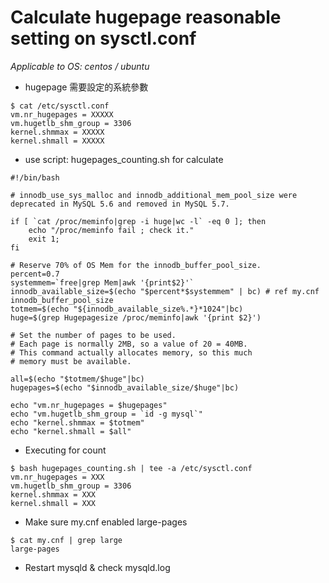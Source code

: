 # Calculate hugepage reasonable setting on sysctl.conf

_Applicable to OS: centos / ubuntu_

* hugepage 需要設定的系統參數

```
$ cat /etc/sysctl.conf
vm.nr_hugepages = XXXXX
vm.hugetlb_shm_group = 3306 
kernel.shmmax = XXXXX
kernel.shmall = XXXXX
```

* use script: hugepages_counting.sh for calculate

```
#!/bin/bash

# innodb_use_sys_malloc and innodb_additional_mem_pool_size were deprecated in MySQL 5.6 and removed in MySQL 5.7.

if [ `cat /proc/meminfo|grep -i huge|wc -l` -eq 0 ]; then
    echo "/proc/meminfo fail ; check it."
    exit 1;
fi

# Reserve 70% of OS Mem for the innodb_buffer_pool_size.
percent=0.7
systemmem=`free|grep Mem|awk '{print$2}'`
innodb_available_size=$(echo "$percent*$systemmem" | bc) # ref my.cnf innodb_buffer_pool_size
totmem=$(echo "${innodb_available_size%.*}*1024"|bc)
huge=$(grep Hugepagesize /proc/meminfo|awk '{print $2}')

# Set the number of pages to be used.
# Each page is normally 2MB, so a value of 20 = 40MB.
# This command actually allocates memory, so this much
# memory must be available.

all=$(echo "$totmem/$huge"|bc)
hugepages=$(echo "$innodb_available_size/$huge"|bc)

echo "vm.nr_hugepages = $hugepages"
echo "vm.hugetlb_shm_group = `id -g mysql`"
echo "kernel.shmmax = $totmem"
echo "kernel.shmall = $all"
```

* Executing for count

```
$ bash hugepages_counting.sh | tee -a /etc/sysctl.conf
vm.nr_hugepages = XXX
vm.hugetlb_shm_group = 3306
kernel.shmmax = XXX
kernel.shmall = XXX
```

* Make sure my.cnf enabled large-pages 

```
$ cat my.cnf | grep large
large-pages
```

* Restart mysqld & check mysqld.log
